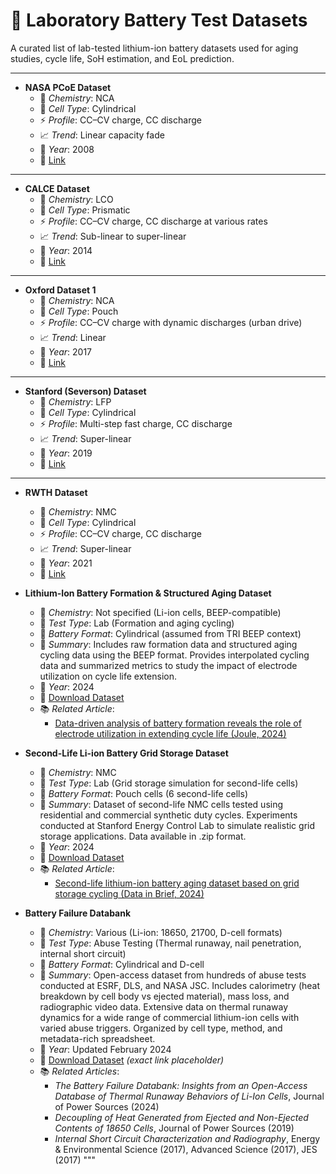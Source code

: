 # 🧪 Laboratory Battery Test Datasets

A curated list of lab-tested lithium-ion battery datasets used for aging studies, cycle life, SoH estimation, and EoL prediction.

---

- **NASA PCoE Dataset**
  - 🧪 *Chemistry*: NCA
  - 🔋 *Cell Type*: Cylindrical
  - ⚡ *Profile*: CC–CV charge, CC discharge
  - 📈 *Trend*: Linear capacity fade
  - 📅 *Year*: 2008
  - 🔗 [Link](https://ti.arc.nasa.gov/tech/dash/groups/pcoe/prognostic-data-repository/)

---

- **CALCE Dataset**
  - 🧪 *Chemistry*: LCO
  - 🔋 *Cell Type*: Prismatic
  - ⚡ *Profile*: CC–CV charge, CC discharge at various rates
  - 📈 *Trend*: Sub-linear to super-linear
  - 📅 *Year*: 2014
  - 🔗 [Link](https://web.calce.umd.edu/batteries/data.htm)

---

- **Oxford Dataset 1**
  - 🧪 *Chemistry*: NCA
  - 🔋 *Cell Type*: Pouch
  - ⚡ *Profile*: CC–CV charge with dynamic discharges (urban drive)
  - 📈 *Trend*: Linear
  - 📅 *Year*: 2017
  - 🔗 [Link](https://ora.ox.ac.uk/objects/uuid:03ba4b01-cfed-46d3-9b1a-7d4a7bdf6fac)

---

- **Stanford (Severson) Dataset**
  - 🧪 *Chemistry*: LFP
  - 🔋 *Cell Type*: Cylindrical
  - ⚡ *Profile*: Multi-step fast charge, CC discharge
  - 📈 *Trend*: Super-linear
  - 📅 *Year*: 2019
  - 🔗 [Link](https://data.matr.io/1/projects/5c48dd2bc625d700019f3204)

---

- **RWTH Dataset**
  - 🧪 *Chemistry*: NMC
  - 🔋 *Cell Type*: Cylindrical
  - ⚡ *Profile*: CC–CV charge, CC discharge
  - 📈 *Trend*: Super-linear
  - 📅 *Year*: 2021
  - 🔗 [Link](https://git.rwth-aachen.de/isea/battery-degradation-trajectory-prediction)

- **Lithium-Ion Battery Formation & Structured Aging Dataset**
  - 📍 *Chemistry*: Not specified (Li-ion cells, BEEP-compatible)
  - 🧪 *Test Type*: Lab (Formation and aging cycling)
  - 🔋 *Battery Format*: Cylindrical (assumed from TRI BEEP context)
  - 📄 *Summary*: Includes raw formation data and structured aging cycling data using the BEEP format. Provides interpolated cycling data and summarized metrics to study the impact of electrode utilization on cycle life extension.
  - 📅 *Year*: 2024
  - 🔗 [Download Dataset](https://data.matr.io/8/)
  - 📚 *Related Article*:  
    - [Data-driven analysis of battery formation reveals the role of electrode utilization in extending cycle life (Joule, 2024)](https://www.cell.com/joule/abstract/S2542-4351(24)00353-2)

- **Second-Life Li-ion Battery Grid Storage Dataset**
  - 📍 *Chemistry*: NMC
  - 🧪 *Test Type*: Lab (Grid storage simulation for second-life cells)
  - 🔋 *Battery Format*: Pouch cells (6 second-life cells)
  - 📄 *Summary*: Dataset of second-life NMC cells tested using residential and commercial synthetic duty cycles. Experiments conducted at Stanford Energy Control Lab to simulate realistic grid storage applications. Data available in .zip format.
  - 📅 *Year*: 2024
  - 🔗 [Download Dataset](https://osf.io/8jnr5/)
  - 📚 *Related Article*:  
    - [Second-life lithium-ion battery aging dataset based on grid storage cycling (Data in Brief, 2024)](https://doi.org/10.1016/j.dib.2024.111046)

- **Battery Failure Databank**
  - 📍 *Chemistry*: Various (Li-ion: 18650, 21700, D-cell formats)
  - 🧪 *Test Type*: Abuse Testing (Thermal runaway, nail penetration, internal short circuit)
  - 🔋 *Battery Format*: Cylindrical and D-cell
  - 📄 *Summary*: Open-access dataset from hundreds of abuse tests conducted at ESRF, DLS, and NASA JSC. Includes calorimetry (heat breakdown by cell body vs ejected material), mass loss, and radiographic video data. Extensive data on thermal runaway dynamics for a wide range of commercial lithium-ion cells with varied abuse triggers. Organized by cell type, method, and metadata-rich spreadsheet.
  - 📅 *Year*: Updated February 2024
  - 🔗 [Download Dataset](https://www.nasa.gov/battery-failure-databank) *(exact link placeholder)*
  - 📚 *Related Articles*:  
    - *The Battery Failure Databank: Insights from an Open-Access Database of Thermal Runaway Behaviors of Li-Ion Cells*, Journal of Power Sources (2024)
    - *Decoupling of Heat Generated from Ejected and Non-Ejected Contents of 18650 Cells*, Journal of Power Sources (2019)
    - *Internal Short Circuit Characterization and Radiography*, Energy & Environmental Science (2017), Advanced Science (2017), JES (2017)
"""
